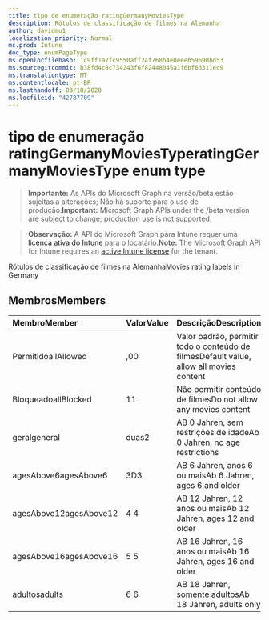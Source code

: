 ```yaml
---
title: tipo de enumeração ratingGermanyMoviesType
description: Rótulos de classificação de filmes na Alemanha
author: davidmu1
localization_priority: Normal
ms.prod: Intune
doc_type: enumPageType
ms.openlocfilehash: 1c9ff1a7fc9550aff24f768b4e0eeeb59690bd53
ms.sourcegitcommit: b38fd4c8c734243f6f82448045a1f6bf63311ec9
ms.translationtype: MT
ms.contentlocale: pt-BR
ms.lasthandoff: 03/18/2020
ms.locfileid: "42787709"
---
```

# <a name="ratinggermanymoviestype-enum-type"></a><span data-ttu-id="5ca90-103">tipo de enumeração ratingGermanyMoviesType</span><span class="sxs-lookup"><span data-stu-id="5ca90-103">ratingGermanyMoviesType enum type</span></span>

> <span data-ttu-id="5ca90-104">**Importante:** As APIs do Microsoft Graph na versão/beta estão sujeitas a alterações; Não há suporte para o uso de produção.</span><span class="sxs-lookup"><span data-stu-id="5ca90-104">**Important:** Microsoft Graph APIs under the /beta version are subject to change; production use is not supported.</span></span>

> <span data-ttu-id="5ca90-105">**Observação:** A API do Microsoft Graph para Intune requer uma [licença ativa do Intune](https://go.microsoft.com/fwlink/?linkid=839381) para o locatário.</span><span class="sxs-lookup"><span data-stu-id="5ca90-105">**Note:** The Microsoft Graph API for Intune requires an [active Intune license](https://go.microsoft.com/fwlink/?linkid=839381) for the tenant.</span></span>

<span data-ttu-id="5ca90-106">Rótulos de classificação de filmes na Alemanha</span><span class="sxs-lookup"><span data-stu-id="5ca90-106">Movies rating labels in Germany</span></span>

## <a name="members"></a><span data-ttu-id="5ca90-107">Membros</span><span class="sxs-lookup"><span data-stu-id="5ca90-107">Members</span></span>
|<span data-ttu-id="5ca90-108">Membro</span><span class="sxs-lookup"><span data-stu-id="5ca90-108">Member</span></span>|<span data-ttu-id="5ca90-109">Valor</span><span class="sxs-lookup"><span data-stu-id="5ca90-109">Value</span></span>|<span data-ttu-id="5ca90-110">Descrição</span><span class="sxs-lookup"><span data-stu-id="5ca90-110">Description</span></span>|
|:---|:---|:---|
|<span data-ttu-id="5ca90-111">Permitido</span><span class="sxs-lookup"><span data-stu-id="5ca90-111">allAllowed</span></span>|<span data-ttu-id="5ca90-112">,0</span><span class="sxs-lookup"><span data-stu-id="5ca90-112">0</span></span>|<span data-ttu-id="5ca90-113">Valor padrão, permitir todo o conteúdo de filmes</span><span class="sxs-lookup"><span data-stu-id="5ca90-113">Default value, allow all movies content</span></span>|
|<span data-ttu-id="5ca90-114">Bloqueado</span><span class="sxs-lookup"><span data-stu-id="5ca90-114">allBlocked</span></span>|<span data-ttu-id="5ca90-115">1</span><span class="sxs-lookup"><span data-stu-id="5ca90-115">1</span></span>|<span data-ttu-id="5ca90-116">Não permitir conteúdo de filmes</span><span class="sxs-lookup"><span data-stu-id="5ca90-116">Do not allow any movies content</span></span>|
|<span data-ttu-id="5ca90-117">geral</span><span class="sxs-lookup"><span data-stu-id="5ca90-117">general</span></span>|<span data-ttu-id="5ca90-118">duas</span><span class="sxs-lookup"><span data-stu-id="5ca90-118">2</span></span>|<span data-ttu-id="5ca90-119">AB 0 Jahren, sem restrições de idade</span><span class="sxs-lookup"><span data-stu-id="5ca90-119">Ab 0 Jahren, no age restrictions</span></span>|
|<span data-ttu-id="5ca90-120">agesAbove6</span><span class="sxs-lookup"><span data-stu-id="5ca90-120">agesAbove6</span></span>|<span data-ttu-id="5ca90-121">3D</span><span class="sxs-lookup"><span data-stu-id="5ca90-121">3</span></span>|<span data-ttu-id="5ca90-122">AB 6 Jahren, anos 6 ou mais</span><span class="sxs-lookup"><span data-stu-id="5ca90-122">Ab 6 Jahren, ages 6 and older</span></span>|
|<span data-ttu-id="5ca90-123">agesAbove12</span><span class="sxs-lookup"><span data-stu-id="5ca90-123">agesAbove12</span></span>|<span data-ttu-id="5ca90-124">4 </span><span class="sxs-lookup"><span data-stu-id="5ca90-124">4</span></span>|<span data-ttu-id="5ca90-125">AB 12 Jahren, 12 anos ou mais</span><span class="sxs-lookup"><span data-stu-id="5ca90-125">Ab 12 Jahren, ages 12 and older</span></span>|
|<span data-ttu-id="5ca90-126">agesAbove16</span><span class="sxs-lookup"><span data-stu-id="5ca90-126">agesAbove16</span></span>|<span data-ttu-id="5ca90-127">5 </span><span class="sxs-lookup"><span data-stu-id="5ca90-127">5</span></span>|<span data-ttu-id="5ca90-128">AB 16 Jahren, 16 anos ou mais</span><span class="sxs-lookup"><span data-stu-id="5ca90-128">Ab 16 Jahren, ages 16 and older</span></span>|
|<span data-ttu-id="5ca90-129">adultos</span><span class="sxs-lookup"><span data-stu-id="5ca90-129">adults</span></span>|<span data-ttu-id="5ca90-130">6 </span><span class="sxs-lookup"><span data-stu-id="5ca90-130">6</span></span>|<span data-ttu-id="5ca90-131">AB 18 Jahren, somente adultos</span><span class="sxs-lookup"><span data-stu-id="5ca90-131">Ab 18 Jahren, adults only</span></span>|



